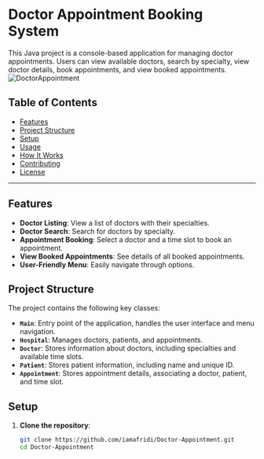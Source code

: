 # Doctor Appointment Booking System

This Java project is a console-based application for managing doctor appointments. Users can view available doctors, search by specialty, view doctor details, book appointments, and view booked appointments.
![DoctorAppointment](https://github.com/user-attachments/assets/ac494f63-e43a-4082-b0b6-a65cd3979ba2)

## Table of Contents
- [Features](#features)
- [Project Structure](#project-structure)
- [Setup](#setup)
- [Usage](#usage)
- [How It Works](#how-it-works)
- [Contributing](#contributing)
- [License](#license)

---

## Features

- **Doctor Listing**: View a list of doctors with their specialties.
- **Doctor Search**: Search for doctors by specialty.
- **Appointment Booking**: Select a doctor and a time slot to book an appointment.
- **View Booked Appointments**: See details of all booked appointments.
- **User-Friendly Menu**: Easily navigate through options.

## Project Structure

The project contains the following key classes:

- **`Main`**: Entry point of the application, handles the user interface and menu navigation.
- **`Hospital`**: Manages doctors, patients, and appointments.
- **`Doctor`**: Stores information about doctors, including specialties and available time slots.
- **`Patient`**: Stores patient information, including name and unique ID.
- **`Appointment`**: Stores appointment details, associating a doctor, patient, and time slot.

## Setup

1. **Clone the repository**:
   ```bash
   git clone https://github.com/iamafridi/Doctor-Appointment.git
   cd Doctor-Appointment

